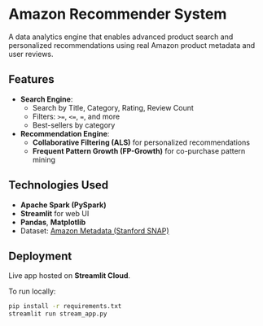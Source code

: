 # Amazon Recommender System

A data analytics engine that enables advanced product search and personalized recommendations using real Amazon product metadata and user reviews.

##  Features
- **Search Engine**:
  - Search by Title, Category, Rating, Review Count
  - Filters: `>=`, `<=`, `=`, and more
  - Best-sellers by category
- **Recommendation Engine**:
  - **Collaborative Filtering (ALS)** for personalized recommendations
  - **Frequent Pattern Growth (FP-Growth)** for co-purchase pattern mining

##  Technologies Used
- **Apache Spark (PySpark)**
- **Streamlit** for web UI
- **Pandas**, **Matplotlib**
- Dataset: [Amazon Metadata (Stanford SNAP)](http://snap.stanford.edu/data/amazon-meta.html)

##  Deployment
Live app hosted on **Streamlit Cloud**.

To run locally:
```bash
pip install -r requirements.txt
streamlit run stream_app.py
